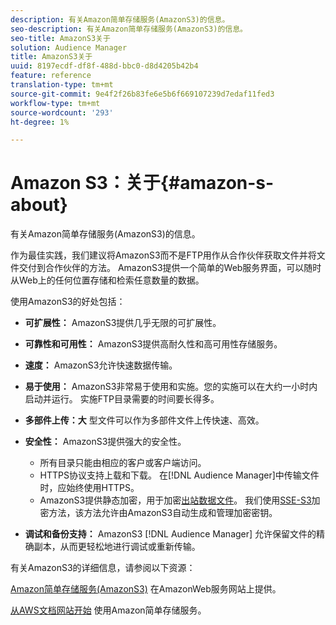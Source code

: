 ```yaml
---
description: 有关Amazon简单存储服务(AmazonS3)的信息。
seo-description: 有关Amazon简单存储服务(AmazonS3)的信息。
seo-title: AmazonS3关于
solution: Audience Manager
title: AmazonS3关于
uuid: 8197ecdf-df8f-488d-bbc0-d8d4205b42b4
feature: reference
translation-type: tm+mt
source-git-commit: 9e4f2f26b83fe6e5b6f669107239d7edaf11fed3
workflow-type: tm+mt
source-wordcount: '293'
ht-degree: 1%

---
```



# Amazon S3：关于{#amazon-s-about}

有关Amazon简单存储服务(AmazonS3)的信息。

作为最佳实践，我们建议将AmazonS3而不是FTP用作从合作伙伴获取文件并将文件交付到合作伙伴的方法。 AmazonS3提供一个简单的Web服务界面，可以随时从Web上的任何位置存储和检索任意数量的数据。

使用AmazonS3的好处包括：

* **可扩展性：** AmazonS3提供几乎无限的可扩展性。
* **可靠性和可用性：** AmazonS3提供高耐久性和高可用性存储服务。
* **速度：** AmazonS3允许快速数据传输。
* **易于使用：** AmazonS3非常易于使用和实施。您的实施可以在大约一小时内启动并运行。 实施FTP目录需要的时间要长得多。
* **多部件上传：大** 型文件可以作为多部件文件上传快速、高效。
* **安全性：** AmazonS3提供强大的安全性。

   * 所有目录只能由相应的客户或客户端访问。
   * HTTPS协议支持上载和下载。 在[!DNL Audience Manager]中传输文件时，应始终使用HTTPS。
   * AmazonS3提供静态加密，用于加密[出站数据文件](../integration/receiving-audience-data/batch-outbound-transfers/outbound-file-name-contents.md)。 我们使用[SSE-S3](https://docs.aws.amazon.com/AmazonS3/latest/dev/serv-side-encryption.html)加密方法，该方法允许由AmazonS3自动生成和管理加密密钥。

* **调试和备份支持：** AmazonS3 [!DNL Audience Manager] 允许保留文件的精确副本，从而更轻松地进行调试或重新传输。

有关AmazonS3的详细信息，请参阅以下资源：

[Amazon简单存储服务(AmazonS3)](https://aws.amazon.com/s3/) 在AmazonWeb服务网站上提供。

[从AWS文档网站开始](https://docs.aws.amazon.com/AmazonS3/latest/gsg/GetStartedWithS3.html) 使用Amazon简单存储服务。
